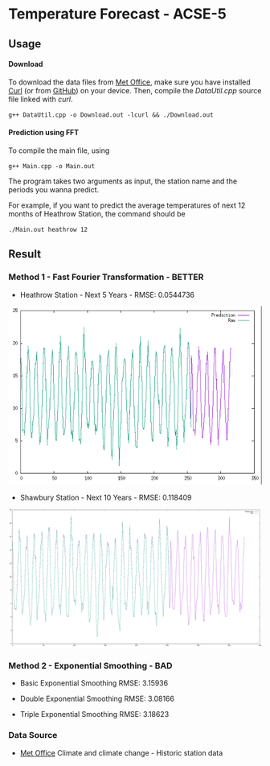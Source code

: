 # Temperature Forecast - ACSE-5

## Usage

#### Download

To download the data files from [Met Office](https://www.metoffice.gov.uk/), make sure you have installed [Curl](https://curl.haxx.se/) (or from [GitHub](https://github.com/curl/curl)) on your device. Then, compile the *DataUtil.cpp* source file linked with *curl*.
```
g++ DataUtil.cpp -o Download.out -lcurl && ./Download.out
```

#### Prediction using FFT

To compile the main file, using
```
g++ Main.cpp -o Main.out
 ```

The program takes two arguments as input, the station name and the periods you wanna predict.

For example, if you want to predict the average temperatures of next 12 months of Heathrow Station, the command should be
```
./Main.out heathrow 12
```

## Result

### Method 1 - Fast Fourier Transformation - BETTER

* Heathrow Station - Next 5 Years - RMSE: 0.0544736

![](Figures/Heathrow5Years.png)

* Shawbury Station - Next 10 Years - RMSE: 0.118409

![](Figures/Shawbury10Years.png)

### Method 2 - Exponential Smoothing - BAD

* Basic Exponential Smoothing   RMSE: 3.15936

* Double Exponential Smoothing   RMSE: 3.08166

* Triple Exponential Smoothing   RMSE: 3.18623

### Data Source

* [Met Office](https://www.metoffice.gov.uk/) Climate and climate change - Historic station data

